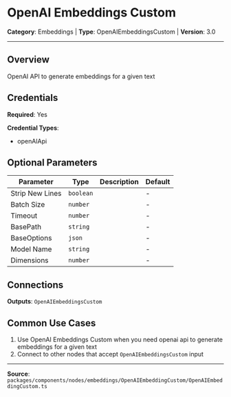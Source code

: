# OpenAI Embeddings Custom

**Category**: Embeddings | **Type**: OpenAIEmbeddingsCustom | **Version**: 3.0

---

## Overview

OpenAI API to generate embeddings for a given text

## Credentials

**Required**: Yes

**Credential Types**:
- openAIApi

## Optional Parameters

| Parameter | Type | Description | Default |
|-----------|------|-------------|---------|
| Strip New Lines | `boolean` |  | - |
| Batch Size | `number` |  | - |
| Timeout | `number` |  | - |
| BasePath | `string` |  | - |
| BaseOptions | `json` |  | - |
| Model Name | `string` |  | - |
| Dimensions | `number` |  | - |

## Connections

**Outputs**: `OpenAIEmbeddingsCustom`

## Common Use Cases

1. Use OpenAI Embeddings Custom when you need openai api to generate embeddings for a given text
2. Connect to other nodes that accept `OpenAIEmbeddingsCustom` input

---

**Source**: `packages/components/nodes/embeddings/OpenAIEmbeddingCustom/OpenAIEmbeddingCustom.ts`